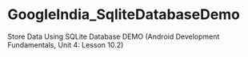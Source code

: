 # GoogleIndia_SqliteDatabaseDemo
Store Data Using SQLite Database DEMO (Android Development Fundamentals, Unit 4: Lesson 10.2)
